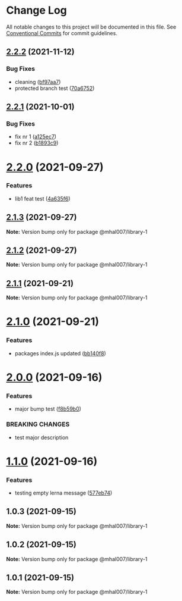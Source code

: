 # Change Log

All notable changes to this project will be documented in this file.
See [Conventional Commits](https://conventionalcommits.org) for commit guidelines.

## [2.2.2](https://github.com/mhal007/lerna-publish-test/compare/@mhal007/library-1@2.2.1...@mhal007/library-1@2.2.2) (2021-11-12)


### Bug Fixes

* cleaning ([bf97aa7](https://github.com/mhal007/lerna-publish-test/commit/bf97aa7d29ea91cf670b608d5b13a7dad696540b))
* protected branch test ([70a6752](https://github.com/mhal007/lerna-publish-test/commit/70a67529a666b32a02edcac1013474c95c95b1e3))





## [2.2.1](https://github.com/mhal007/lerna-publish-test/compare/@mhal007/library-1@2.2.0...@mhal007/library-1@2.2.1) (2021-10-01)


### Bug Fixes

* fix nr 1 ([a125ec7](https://github.com/mhal007/lerna-publish-test/commit/a125ec7909172f750a883e91013053f0d6359e02))
* fix nr 2 ([b1893c9](https://github.com/mhal007/lerna-publish-test/commit/b1893c9e5e80d58b4ac97c87ddb968c91c4a7bd0))





# [2.2.0](https://github.com/mhal007/lerna-publish-test/compare/@mhal007/library-1@2.1.3...@mhal007/library-1@2.2.0) (2021-09-27)


### Features

* lib1 feat test ([4a635f6](https://github.com/mhal007/lerna-publish-test/commit/4a635f65cb8fb38b9e7db4f9738782067400f6a9))





## [2.1.3](https://github.com/mhal007/lerna-publish-test/compare/@mhal007/library-1@2.1.2...@mhal007/library-1@2.1.3) (2021-09-27)

**Note:** Version bump only for package @mhal007/library-1





## [2.1.2](https://github.com/mhal007/lerna-publish-test/compare/@mhal007/library-1@2.1.1...@mhal007/library-1@2.1.2) (2021-09-27)

**Note:** Version bump only for package @mhal007/library-1





## [2.1.1](https://github.com/mhal007/lerna-publish-test/compare/@mhal007/library-1@2.1.0...@mhal007/library-1@2.1.1) (2021-09-21)

**Note:** Version bump only for package @mhal007/library-1





# [2.1.0](https://github.com/mhal007/lerna-publish-test/compare/@mhal007/library-1@2.0.0...@mhal007/library-1@2.1.0) (2021-09-21)


### Features

* packages index.js updated ([bb140f8](https://github.com/mhal007/lerna-publish-test/commit/bb140f8cb520117599bb94bf04c2bee54f9ac450))





# [2.0.0](https://github.com/mhal007/lerna-publish-test/compare/@mhal007/library-1@1.1.0...@mhal007/library-1@2.0.0) (2021-09-16)


### Features

* major bump test ([f8b59b0](https://github.com/mhal007/lerna-publish-test/commit/f8b59b0d9d40ff8d1910dd8603ac8c604c54c9e4))


### BREAKING CHANGES

* test major description





# [1.1.0](https://github.com/mhal007/lerna-publish-test/compare/@mhal007/library-1@1.0.3...@mhal007/library-1@1.1.0) (2021-09-16)


### Features

* testing empty lerna message ([577eb74](https://github.com/mhal007/lerna-publish-test/commit/577eb7466ad1aec2b397ab46bb85f7041c9ba605))





## 1.0.3 (2021-09-15)

**Note:** Version bump only for package @mhal007/library-1





## 1.0.2 (2021-09-15)

**Note:** Version bump only for package @mhal007/library-1





## 1.0.1 (2021-09-15)

**Note:** Version bump only for package @mhal007/library-1
